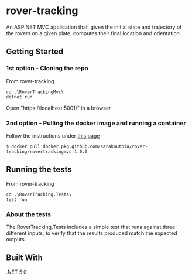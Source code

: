 # rover-tracking
An ASP.NET MVC application that, given the initial state and trajectory of the rovers on a given plate, computes their final location and orientation.

## Getting Started

### 1st option - Cloning the repo 
From rover-tracking
```
cd .\RoverTrackingMvc\ 
dotnet run
```
Open "https://localhost:5001/" in a browser

### 2nd option - Pulling the docker image and running a container 
Follow the instructions under [this page](https://github.com/SaraKoutbia/rover-tracking/packages/537675 ) 
```
$ docker pull docker.pkg.github.com/sarakoutbia/rover-tracking/rovertrackingmvc:1.0.0
```

## Running the tests
From rover-tracking
```
cd .\RoverTracking.Tests\
test run 
```


### About the tests

The RoverTracking.Tests includes a simple test that runs against three different inputs, to verify that the results produced match the expected outputs.



## Built With

.NET 5.0 

